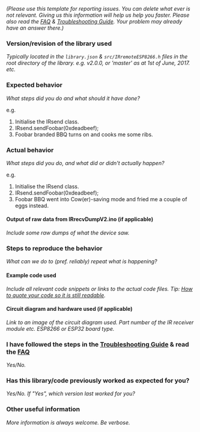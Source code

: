 _(Please use this template for reporting issues. You can delete what ever is not relevant. Giving us this information will help us help you faster. Please also read the [FAQ](https://github.com/crankyoldgit/IRremoteESP8266/wiki/Frequently-Asked-Questions) & [Troubleshooting Guide](https://github.com/crankyoldgit/IRremoteESP8266/wiki/Troubleshooting-Guide). Your problem may already have an answer there.)_

### Version/revision of the library used
_Typically located in the `library.json` & `src/IRremoteESP8266.h` files in the root directory of the library.
e.g. v2.0.0, or 'master' as at 1st of June, 2017. etc._

### Expected behavior
_What steps did you do and what should it have done?_

e.g.
1. Initialise the IRsend class.
2. IRsend.sendFoobar(0xdeadbeef);
3. Foobar branded BBQ turns on and cooks me some ribs.

### Actual behavior
_What steps did you do, and what did or didn't actually happen?_

e.g.
1. Initialise the IRsend class.
2. IRsend.sendFoobar(0xdeadbeef);
3. Foobar BBQ went into Cow(er)-saving mode and fried me a couple of eggs instead.

#### Output of raw data from IRrecvDumpV2.ino (if applicable)
_Include some raw dumps of what the device saw._

### Steps to reproduce the behavior
_What can we do to (pref. reliably) repeat what is happening?_

#### Example code used
_Include all relevant code snippets or links to the actual code files. Tip: [How to quote your code so it is still readable](https://github.com/adam-p/markdown-here/wiki/Markdown-Cheatsheet#code)._

#### Circuit diagram and hardware used (if applicable)
_Link to an image of the circuit diagram used. Part number of the IR receiver module etc. ESP8266 or ESP32 board type._

### I have followed the steps in the [Troubleshooting Guide](https://github.com/crankyoldgit/IRremoteESP8266/wiki/Troubleshooting-Guide) & read the [FAQ](https://github.com/crankyoldgit/IRremoteESP8266/wiki/Frequently-Asked-Questions)
_Yes/No._

### Has this library/code previously worked as expected for you?
_Yes/No. If "Yes", which version last worked for you?_

### Other useful information
_More information is always welcome. Be verbose._
